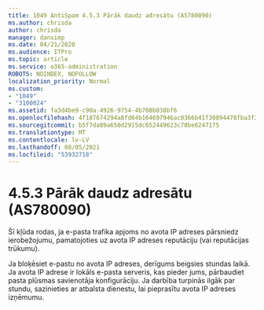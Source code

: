 ```yaml
---
title: 1049 AntiSpam 4.5.3 Pārāk daudz adresātu (AS780090)
ms.author: chrisda
author: chrisda
manager: dansimp
ms.date: 04/21/2020
ms.audience: ITPro
ms.topic: article
ms.service: o365-administration
ROBOTS: NOINDEX, NOFOLLOW
localization_priority: Normal
ms.custom:
- "1049"
- "3100024"
ms.assetid: fa3d4be9-c90a-4926-9754-4b708b038bf6
ms.openlocfilehash: 4f187674294a8fd64b164697946ac0366b41f30894478fba3f37843730f445d8
ms.sourcegitcommit: b5f7da89a650d2915dc652449623c78be6247175
ms.translationtype: MT
ms.contentlocale: lv-LV
ms.lasthandoff: 08/05/2021
ms.locfileid: "53932718"
---
```

# <a name="453-too-many-recipients-as780090"></a>4.5.3 Pārāk daudz adresātu (AS780090)

Šī kļūda rodas, ja e-pasta trafika apjoms no avota IP adreses pārsniedz ierobežojumu, pamatojoties uz avota IP adreses reputāciju (vai reputācijas trūkumu).

Ja bloķēsiet e-pastu no avota IP adreses, derīgums beigsies stundas laikā. Ja avota IP adrese ir lokāls e-pasta serveris, kas pieder jums, pārbaudiet pasta plūsmas savienotāja konfigurāciju. Ja darbība turpinās ilgāk par stundu, sazinieties ar atbalsta dienestu, lai pieprasītu avota IP adreses izņēmumu.
